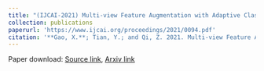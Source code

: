 ```yaml
---
title: "(IJCAI-2021) Multi-view Feature Augmentation with Adaptive Class Activation Mapping"
collection: publications
paperurl: 'https://www.ijcai.org/proceedings/2021/0094.pdf'
citation: '**Gao, X.**; Tian, Y.; and Qi, Z. 2021. Multi-view Feature Augmentation with Adaptive Class Activation Mapping. In Proceedings of the Thirtieth International Joint Conference on Artificial Intelligence, IJCAI-21, 678–684.'
---
```


Paper download: [Source link](https://www.ijcai.org/proceedings/2021/0094.pdf), [Arxiv link](https://arxiv.org/abs/2206.12943)
